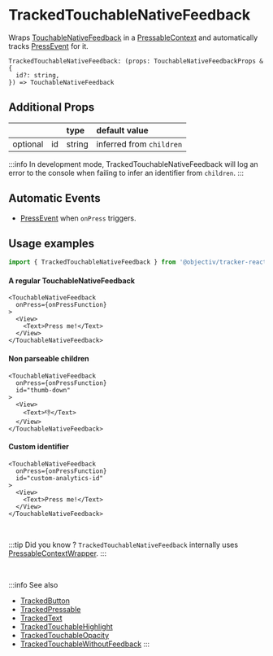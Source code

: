 # TrackedTouchableNativeFeedback

Wraps [TouchableNativeFeedback](https://reactnative.dev/docs/touchablenativefeedback) in a [PressableContext](/taxonomy/reference/location-contexts/PressableContext.md) and automatically tracks [PressEvent](/taxonomy/reference/events/PressEvent.md) for it.

```tsx
TrackedTouchableNativeFeedback: (props: TouchableNativeFeedbackProps & {
  id?: string,
}) => TouchableNativeFeedback
```

## Additional Props
|          |     | type      | default value            | 
|:--------:|:----|:----------|:-------------------------|
| optional | id  | string    | inferred from `children` |

:::info
In development mode, TrackedTouchableNativeFeedback will log an error to the console when failing to infer an identifier from `children`.
:::

## Automatic Events
- [PressEvent](/taxonomy/reference/events/PressEvent.md) when `onPress` triggers.

## Usage examples

```jsx
import { TrackedTouchableNativeFeedback } from '@objectiv/tracker-react-native';
```

#### A regular TouchableNativeFeedback
```tsx
<TouchableNativeFeedback 
  onPress={onPressFunction}
>
  <View>
    <Text>Press me!</Text>
  </View>
</TouchableNativeFeedback>
```

#### Non parseable children
```tsx
<TouchableNativeFeedback
  onPress={onPressFunction}
  id="thumb-down"
>
  <View>
    <Text>👎</Text>
  </View>
</TouchableNativeFeedback>
```

#### Custom identifier
```tsx
<TouchableNativeFeedback
  onPress={onPressFunction}
  id="custom-analytics-id"
>
  <View>
    <Text>Press me!</Text>
  </View>
</TouchableNativeFeedback>
```

<br />

:::tip Did you know ?
`TrackedTouchableNativeFeedback` internally uses [PressableContextWrapper](/tracking/react/api-reference/locationWrappers/PressableContextWrapper.md).
:::

<br />

:::info See also
- [TrackedButton](/tracking/react-native/api-reference/trackedComponents/TrackedButton.md)
- [TrackedPressable](/tracking/react-native/api-reference/trackedComponents/TrackedPressable.md)
- [TrackedText](/tracking/react-native/api-reference/trackedComponents/TrackedText.md)
- [TrackedTouchableHighlight](/tracking/react-native/api-reference/trackedComponents/TrackedTouchableHighlight.md)
- [TrackedTouchableOpacity](/tracking/react-native/api-reference/trackedComponents/TrackedTouchableOpacity.md)
- [TrackedTouchableWithoutFeedback](/tracking/react-native/api-reference/trackedComponents/TrackedTouchableWithoutFeedback.md)
:::

